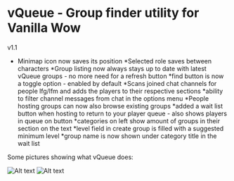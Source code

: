 # vQueue - Group finder utility for Vanilla Wow

v1.1
 * Minimap icon now saves its position
*Selected role saves between characters
*Group listing now always stays up to date with latest vQueue groups - no more need for a refresh button
*find button is now a toggle option - enabled by default
*Scans joined chat channels for people lfg/lfm and adds the players to their respective sections
*ability to filter channel messages from chat in the options menu
*People hosting groups can now also browse existing groups
*added a wait list button when hosting to return to your player queue - also shows players in queue on button
*categories on left show amount of groups in their section on the text
*level field in create group is filled with a suggested minimum level
*group name is now shown under category title in the wait list


Some pictures showing what vQueue does:

![Alt text](http://i.imgur.com/npogpmt.png)
![Alt text](http://i.imgur.com/pzwYicQ.png)
